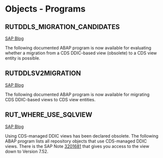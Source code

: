 # Objects - Programs

## RUTDDLS_MIGRATION_CANDIDATES
[SAP Blog](https://community.sap.com/t5/technology-blogs-by-sap/a-new-generation-of-cds-views-how-to-migrate-your-cds-views-to-cds-view/ba-p/13508307)

The following documented ABAP program is now available for evaluating whether a migration from a CDS DDIC-based view (obsolete) to a CDS view entity is possible.

## RUTDDLSV2MIGRATION
[SAP Blog](https://community.sap.com/t5/technology-blogs-by-sap/a-new-generation-of-cds-views-how-to-migrate-your-cds-views-to-cds-view/ba-p/13508307)

The following documented ABAP program is now available for migrating CDS DDIC-based views to CDS view entities.

## RUT_WHERE_USE_SQLVIEW
[SAP Blog](https://community.sap.com/t5/technology-blogs-by-sap/a-new-generation-of-cds-views-how-to-migrate-your-cds-views-to-cds-view/ba-p/13508307)

Using CDS-managed DDIC views has been declared obsolete. The following ABAP program lists all repository objects that use CDS-managed DDIC views. There is the SAP Note [3201681](https://me.sap.com/notes/3201681) that gives you access to the view down to Version 7.52.